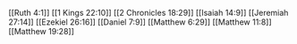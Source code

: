[[Ruth 4:1]]
[[1 Kings 22:10]]
[[2 Chronicles 18:29]]
[[Isaiah 14:9]]
[[Jeremiah 27:14]]
[[Ezekiel 26:16]]
[[Daniel 7:9]]
[[Matthew 6:29]]
[[Matthew 11:8]]
[[Matthew 19:28]]

